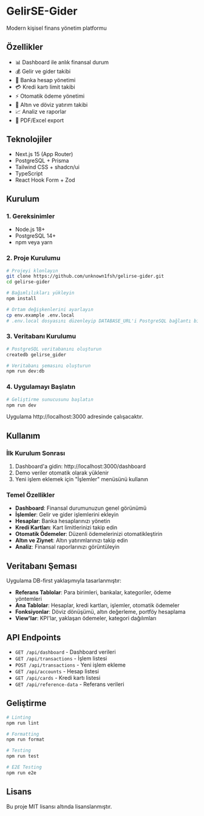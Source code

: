 # GelirSE-Gider

Modern kişisel finans yönetim platformu

## Özellikler

- 📊 Dashboard ile anlık finansal durum
- 💰 Gelir ve gider takibi
- 🏦 Banka hesap yönetimi
- 💳 Kredi kartı limit takibi
- ⚡ Otomatik ödeme yönetimi
- 🥇 Altın ve döviz yatırım takibi
- 📈 Analiz ve raporlar
- 📄 PDF/Excel export

## Teknolojiler

- Next.js 15 (App Router)
- PostgreSQL + Prisma
- Tailwind CSS + shadcn/ui
- TypeScript
- React Hook Form + Zod

## Kurulum

### 1. Gereksinimler
- Node.js 18+
- PostgreSQL 14+
- npm veya yarn

### 2. Proje Kurulumu

```bash
# Projeyi klonlayın
git clone https://github.com/unknown1fsh/gelirse-gider.git
cd gelirse-gider

# Bağımlılıkları yükleyin
npm install

# Ortam değişkenlerini ayarlayın
cp env.example .env.local
# .env.local dosyasını düzenleyip DATABASE_URL'i PostgreSQL bağlantı bilgilerinizle güncelleyin
```

### 3. Veritabanı Kurulumu

```bash
# PostgreSQL veritabanını oluşturun
createdb gelirse_gider

# Veritabanı şemasını oluşturun
npm run dev:db
```

### 4. Uygulamayı Başlatın

```bash
# Geliştirme sunucusunu başlatın
npm run dev
```

Uygulama http://localhost:3000 adresinde çalışacaktır.

## Kullanım

### İlk Kurulum Sonrası

1. Dashboard'a gidin: http://localhost:3000/dashboard
2. Demo veriler otomatik olarak yüklenir
3. Yeni işlem eklemek için "İşlemler" menüsünü kullanın

### Temel Özellikler

- **Dashboard**: Finansal durumunuzun genel görünümü
- **İşlemler**: Gelir ve gider işlemlerini ekleyin
- **Hesaplar**: Banka hesaplarınızı yönetin
- **Kredi Kartları**: Kart limitlerinizi takip edin
- **Otomatik Ödemeler**: Düzenli ödemelerinizi otomatikleştirin
- **Altın ve Ziynet**: Altın yatırımlarınızı takip edin
- **Analiz**: Finansal raporlarınızı görüntüleyin

## Veritabanı Şeması

Uygulama DB-first yaklaşımıyla tasarlanmıştır:

- **Referans Tablolar**: Para birimleri, bankalar, kategoriler, ödeme yöntemleri
- **Ana Tablolar**: Hesaplar, kredi kartları, işlemler, otomatik ödemeler
- **Fonksiyonlar**: Döviz dönüşümü, altın değerleme, portföy hesaplama
- **View'lar**: KPI'lar, yaklaşan ödemeler, kategori dağılımları

## API Endpoints

- `GET /api/dashboard` - Dashboard verileri
- `GET /api/transactions` - İşlem listesi
- `POST /api/transactions` - Yeni işlem ekleme
- `GET /api/accounts` - Hesap listesi
- `GET /api/cards` - Kredi kartı listesi
- `GET /api/reference-data` - Referans verileri

## Geliştirme

```bash
# Linting
npm run lint

# Formatting
npm run format

# Testing
npm run test

# E2E Testing
npm run e2e
```

## Lisans

Bu proje MIT lisansı altında lisanslanmıştır.

